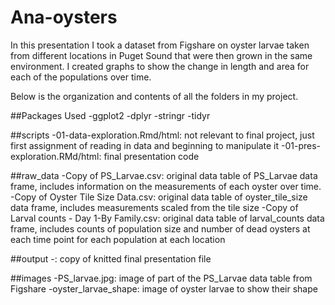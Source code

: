 # Ana-oysters
In this presentation I took a dataset from Figshare on oyster larvae taken from different locations in Puget Sound that were then grown in the same environment. I created graphs to show the change in length and area for each of the populations over time.

Below is the organization and contents of all the folders in my project.

##Packages Used
-ggplot2
-dplyr
-stringr
-tidyr

##scripts
-01-data-exploration.Rmd/html: not relevant to final project, just first assignment of reading in data and beginning to manipulate it
-01-pres-exploration.RMd/html: final presentation code

##raw_data
-Copy of PS_Larvae.csv: original data table of PS_Larvae data frame, includes information on the measurements of each oyster over time.
-Copy of Oyster Tile Size Data.csv: original data table of oyster_tile_size data frame, includes measurements scaled from the tile size
-Copy of Larval counts - Day 1-By Family.csv: original data table of larval_counts data frame, includes counts of population size and number of dead oysters at each time point for each population at each location

##output
-: copy of knitted final presentation file

##images
-PS_larvae.jpg: image of part of the PS_Larvae data table from Figshare
-oyster_larvae_shape: image of oyster larvae to show their shape


